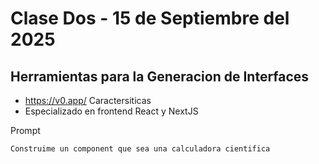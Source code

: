# Clase Dos - 15 de Septiembre del 2025

## Herramientas para la Generacion de Interfaces

* https://v0.app/
Caractersiticas
* Especializado en frontend React y NextJS

Prompt
```
Construime un component que sea una calculadora cientifica
```
